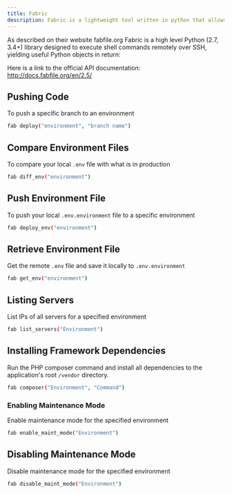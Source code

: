 ```yaml
---
title: Fabric
description: Fabric is a lightweight tool written in python that allows engineers and system administrators an easier way to perform otherwise time consuming tasks. 
---
```




As described on their website fabfile.org Fabric is a high level Python (2.7, 3.4+) library designed to execute shell commands remotely over SSH, yielding useful Python objects in return:


Here is a link to the official API documentation: http://docs.fabfile.org/en/2.5/

## Pushing Code

To push a specific branch to an environment

```sh
fab deploy("environment", "branch name")
```

## Compare Environment Files

To compare your local `.env` file with what is in production

```sh
fab diff_env("environment")
```

## Push Environment File

To push your local `.env.environment` file to a specific environment

```sh
fab deploy_env("environment")
```

## Retrieve Environment File

Get the remote `.env` file and save it locally to `.env.environment`

```sh
fab get_env("environment")
```

## Listing Servers

List IPs of all servers for a specified environment

```sh
fab list_servers("Environment")
```

## Installing Framework Dependencies

Run the PHP composer command and install all dependencies to the application's root `/vendor` directory.

```sh
fab composer("Environment", "Command")
```

### Enabling Maintenance Mode

Enable maintenance mode for the specified environment

```sh
fab enable_maint_mode("Environment")
```

## Disabling Maintenance Mode

Disable maintenance mode for the specified environment

```sh
fab disable_maint_mode("Environment")
```
